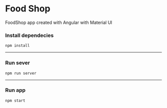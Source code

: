 
# Food Shop

FoodShop app created with Angular with Material UI

### Install dependecies
`npm install`

---

### Run sever
`npm run server`

---

### Run app
`npm start`
